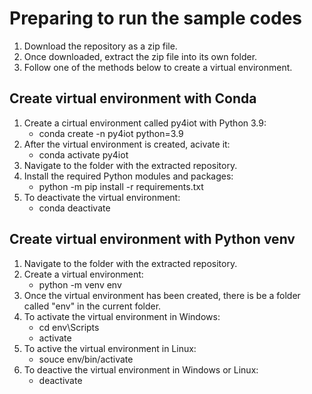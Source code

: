 # Preparing to run the sample codes
1. Download the repository as a zip file.
2. Once downloaded, extract the zip file into its own folder.
3. Follow one of the methods below to create a virtual environment.


## Create virtual environment with Conda
1. Create a cirtual environment called py4iot with Python 3.9:
   - conda create -n py4iot python=3.9
2. After the virtual environment is created, acivate it:
   - conda activate py4iot
3. Navigate to the folder with the extracted repository.
4. Install the required Python modules and packages:
   - python -m pip install -r requirements.txt
5. To deactivate the virtual environment:
   - conda deactivate

## Create virtual environment with Python venv
1. Navigate to the folder with the extracted repository.
2. Create a virtual environment:
    - python -m venv env
3. Once the virtual environment has been created, there is be a folder called "env" in the current folder.
4. To activate the virtual environment in Windows:
   - cd env\Scripts
   - activate
5. To active the virtual environment in Linux:
   - souce env/bin/activate
6. To deactive the virtual environment in Windows or Linux:
   - deactivate
